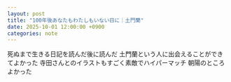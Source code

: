 ```yaml
---
layout: post
title: "100年後あなたもわたしもいない日に｜土門蘭"
date: 2025-10-01 12:00:00 +0900
categories: note
---
```

死ぬまで生きる日記を読んだ後に読んだ
土門蘭という人に出会えることができてよかった
寺田さんとのイラストもすごく素敵でハイパーマッチ
朝陽のところよかった


